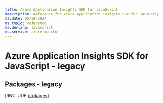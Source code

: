 ```yaml
---
title: Azure Application Insights SDK for JavaScript
description: Reference for Azure Application Insights SDK for JavaScript
ms.date: 05/28/2024
ms.topic: reference
ms.devlang: javascript
ms.service: azure-monitor
---
```

# Azure Application Insights SDK for JavaScript - legacy
## Packages - legacy
[!INCLUDE [packages](application-insights-index.md)]
